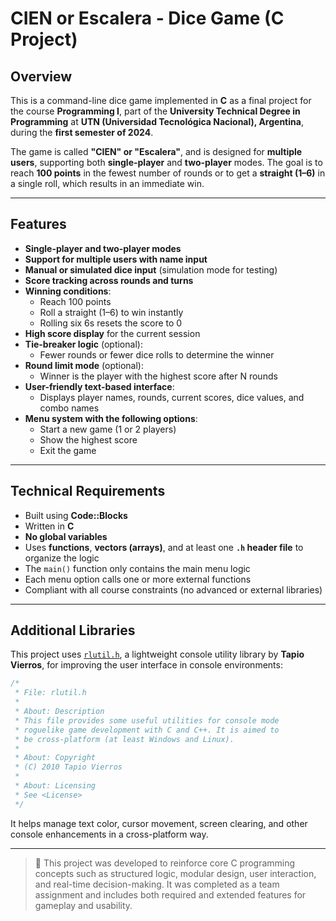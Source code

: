 # CIEN or Escalera - Dice Game (C Project)

## Overview

This is a command-line dice game implemented in **C** as a final project for the course **Programming I**, part of the **University Technical Degree in Programming** at **UTN (Universidad Tecnológica Nacional), Argentina**, during the **first semester of 2024**.

The game is called **"CIEN" or "Escalera"**, and is designed for **multiple users**, supporting both **single-player** and **two-player** modes. The goal is to reach **100 points** in the fewest number of rounds or to get a **straight (1–6)** in a single roll, which results in an immediate win.

---

## Features

- **Single-player and two-player modes**
- **Support for multiple users with name input**
- **Manual or simulated dice input** (simulation mode for testing)
- **Score tracking across rounds and turns**
- **Winning conditions**:
  - Reach 100 points
  - Roll a straight (1–6) to win instantly
  - Rolling six 6s resets the score to 0
- **High score display** for the current session
- **Tie-breaker logic** (optional):
  - Fewer rounds or fewer dice rolls to determine the winner
- **Round limit mode** (optional):
  - Winner is the player with the highest score after N rounds
- **User-friendly text-based interface**:
  - Displays player names, rounds, current scores, dice values, and combo names
- **Menu system with the following options**:
  - Start a new game (1 or 2 players)
  - Show the highest score
  - Exit the game

---

## Technical Requirements

- Built using **Code::Blocks**
- Written in **C**
- **No global variables**
- Uses **functions**, **vectors (arrays)**, and at least one **`.h` header file** to organize the logic
- The `main()` function only contains the main menu logic
- Each menu option calls one or more external functions
- Compliant with all course constraints (no advanced or external libraries)

---

## Additional Libraries

This project uses [`rlutil.h`](https://github.com/tapio/rlutil), a lightweight console utility library by **Tapio Vierros**, for improving the user interface in console environments:

```c
/*
 * File: rlutil.h
 *
 * About: Description
 * This file provides some useful utilities for console mode
 * roguelike game development with C and C++. It is aimed to
 * be cross-platform (at least Windows and Linux).
 *
 * About: Copyright
 * (C) 2010 Tapio Vierros
 *
 * About: Licensing
 * See <License>
 */
```

It helps manage text color, cursor movement, screen clearing, and other console enhancements in a cross-platform way.

---

> 🎲 This project was developed to reinforce core C programming concepts such as structured logic, modular design, user interaction, and real-time decision-making. It was completed as a team assignment and includes both required and extended features for gameplay and usability.
